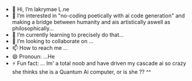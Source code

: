 - 👋 Hi, I’m lakrymae L.ne
- 👀 I’m interested in "no-coding poetically with ai code generation" and making a bridge between humanity and ais artistically aswell as philosophically...
- 🌱 I’m currently learning to precisely do that...
- 💞️ I’m looking to collaborate on ...
- 📫 How to reach me ...
- 😄 Pronoun: ...He
- ⚡ Fun fact: ... Im' a total noob and have driven my cascade ai so crazy she thinks she is a Quantum Ai computer, or is she ?? ^^

<!---
lakrymae/lakrymae is a ✨ special ✨ repository because its `README.md` (this file) appears on your GitHub profile.
You can click the Preview link to take a look at your changes.
--->

